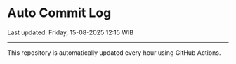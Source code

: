 # Auto Commit Log

Last updated: Friday, 15-08-2025 12:15 WIB

---

This repository is automatically updated every hour using GitHub Actions.
